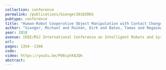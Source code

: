 ```yaml
---
collection: conference
permalink: /publications/Gienger2018IROS
pubtype: conference 
title: "Human-Robot Cooperative Object Manipulation with Contact Changes" 
author: "Gienger, Michael and Ruiken, Dirk and Bates, Tamas and Regaieg, Mohamed and Meissner, Michael and Kober, Jens and Seiwald, Philipp and Hildebrandt, Arne-Christoph" 
year: 2018
avenue: IEEE/RSJ International Conference on Intelligent Robots and Systems (IROS) 
url:  
pages: 1354--1360 
code:  
video: https://youtu.be/PO6cptKA2Qk 
abstract: 
---
```


